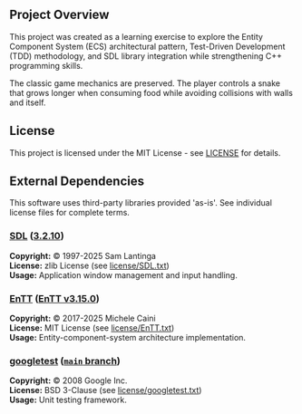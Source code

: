 ## Project Overview

This project was created as a learning exercise to explore the Entity Component System (ECS) architectural pattern, Test-Driven Development (TDD) methodology, and SDL library integration while strengthening C++ programming skills.

The classic game mechanics are preserved. The player controls a snake that grows longer when consuming food while avoiding collisions with walls and itself.

## License

This project is licensed under the MIT License - see [LICENSE](LICENSE) for details.

## External Dependencies

This software uses third-party libraries provided 'as-is'. See individual license files for complete terms.

### [SDL](https://github.com/libsdl-org/SDL) ([3.2.10](https://github.com/libsdl-org/SDL/releases/tag/release-3.2.10))

**Copyright:** © 1997-2025 Sam Lantinga<br>
**License:** zlib License (see [license/SDL.txt](license/SDL.txt))<br>
**Usage:** Application window management and input handling.

### [EnTT](https://github.com/skypjack/entt) ([EnTT v3.15.0](https://github.com/skypjack/entt/releases/tag/v3.15.0))

**Copyright:** © 2017-2025 Michele Caini<br>
**License:** MIT License (see [license/EnTT.txt](license/EnTT.txt))<br>
**Usage:** Entity-component-system architecture implementation.

### [googletest](https://github.com/google/googletest) ([`main` branch](https://github.com/google/googletest?tab=readme-ov-file#live-at-head))

**Copyright:** © 2008 Google Inc.<br>
**License:** BSD 3-Clause (see [license/googletest.txt](license/googletest.txt))<br>
**Usage:** Unit testing framework.
